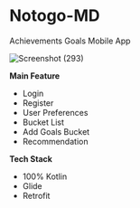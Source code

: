 # Notogo-MD
Achievements Goals Mobile App

![Screenshot (293)](https://user-images.githubusercontent.com/92525360/173280879-b453a9fa-8189-4ecc-a5c5-3a835768ce33.png)

**Main Feature**
- Login
- Register
- User Preferences
- Bucket List
- Add Goals Bucket
- Recommendation

**Tech Stack**
- 100% Kotlin
- Glide
- Retrofit
